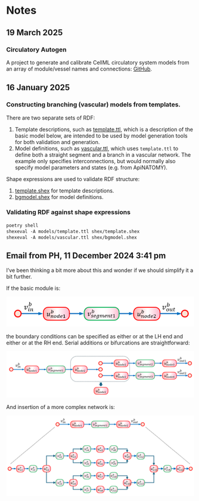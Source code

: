 # Notes

## 19 March 2025

### Circulatory Autogen

A project to generate and calibrate CellML circulatory system models from an array of module/vessel names and connections: [GitHub](https://github.com/FinbarArgus/circulatory_autogen).

## 16 January 2025

### Constructing branching (vascular) models from templates.

There are two separate sets of RDF:

1.  Template descriptions, such as [template.ttl](../models/template.ttl), which is a description of the basic model below, are intended to be used by model generation tools for both validation and generation.
2.  Model definitions, such as [vascular.ttl](../models/vascular.ttl), which uses `template.ttl` to define both a straight segment and a branch in a vascular network. The example only specifies interconnections, but would normally also specify model parameters and states (e.g. from ApiNATOMY).

Shape expressions are used to validate RDF structure:

1.  [template.shex](../shex/template.shex) for template descriptions.
2.  [bgmodel.shex](../shex/bgmodel.shex) for model definitions. 

### Validating RDF against shape expressions

```
poetry shell
shexeval -A models/template.ttl shex/template.shex
shexeval -A models/vascular.ttl shex/bgmodel.shex
```


## Email from PH, 11 December 2024 3:41 pm

I’ve been thinking a bit more about this and wonder if we should simplify it a bit further.

If the basic module is:

![](./images/image001.png)

the boundary conditions can be specified as either or at the LH end and either or at the RH end. Serial additions or bifurcations are straightforward:

![](./images/image014.png)

And insertion of a more complex network is:

![](./images/image015.png)

